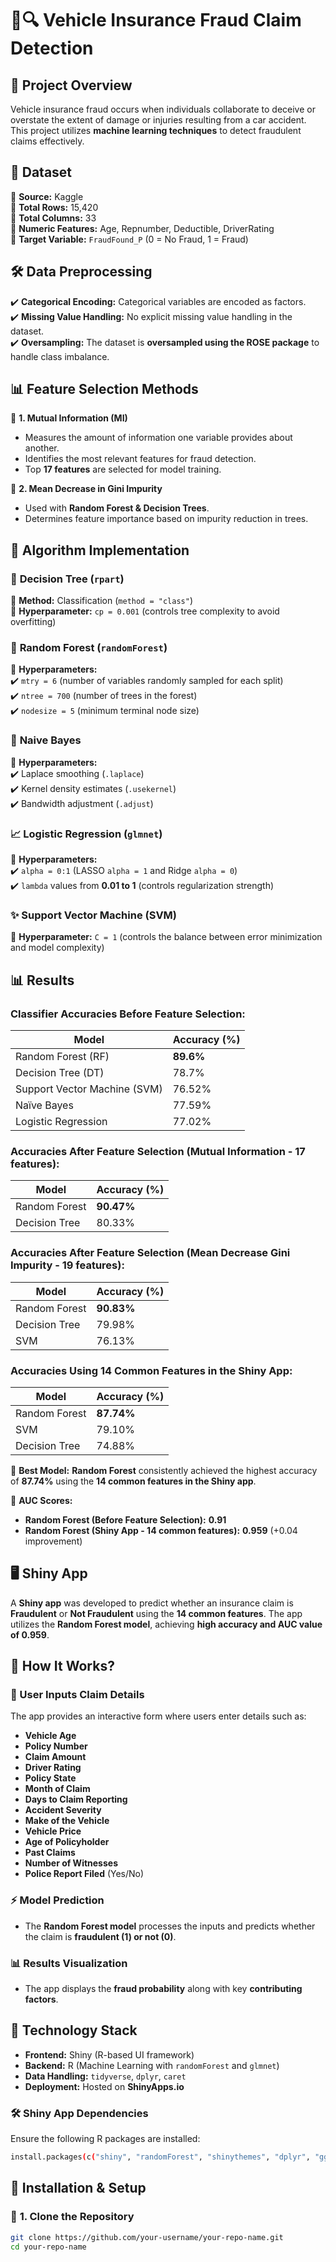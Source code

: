 # 🚗🔍 Vehicle Insurance Fraud Claim  Detection

## 📌 Project Overview  
Vehicle insurance fraud occurs when individuals collaborate to deceive or overstate the extent of damage or injuries resulting from a car accident. This project utilizes **machine learning techniques** to detect fraudulent claims effectively.

## 📂 Dataset  
📌 **Source:** Kaggle  
📌 **Total Rows:** 15,420  
📌 **Total Columns:** 33  
📌 **Numeric Features:** Age, Repnumber, Deductible, DriverRating  
📌 **Target Variable:** `FraudFound_P` (0 = No Fraud, 1 = Fraud)  

## 🛠 Data Preprocessing  
✔️ **Categorical Encoding:** Categorical variables are encoded as factors.  
✔️ **Missing Value Handling:** No explicit missing value handling in the dataset.  
✔️ **Oversampling:** The dataset is **oversampled using the ROSE package** to handle class imbalance.

## 📊 Feature Selection Methods  

🔹 **1. Mutual Information (MI)**  
- Measures the amount of information one variable provides about another.  
- Identifies the most relevant features for fraud detection.  
- Top **17 features** are selected for model training.

🔹 **2. Mean Decrease in Gini Impurity**  
- Used with **Random Forest & Decision Trees**.  
- Determines feature importance based on impurity reduction in trees.  

## 🤖 Algorithm Implementation  

### 🌳 **Decision Tree (`rpart`)**  
📌 **Method:** Classification (`method = "class"`)  
📌 **Hyperparameter:** `cp = 0.001` (controls tree complexity to avoid overfitting)  

### 🌲 **Random Forest (`randomForest`)**  
📌 **Hyperparameters:**  
✔️ `mtry = 6` (number of variables randomly sampled for each split)  
✔️ `ntree = 700` (number of trees in the forest)  
✔️ `nodesize = 5` (minimum terminal node size)  

### 🧮 **Naive Bayes**  
📌 **Hyperparameters:**  
✔️ Laplace smoothing (`.laplace`)  
✔️ Kernel density estimates (`.usekernel`)  
✔️ Bandwidth adjustment (`.adjust`)  

### 📈 **Logistic Regression (`glmnet`)**  
📌 **Hyperparameters:**  
✔️ `alpha = 0:1` (LASSO `alpha = 1` and Ridge `alpha = 0`)  
✔️ `lambda` values from **0.01 to 1** (controls regularization strength)  

### ✨ **Support Vector Machine (SVM)**  
📌 **Hyperparameter:** `C = 1` (controls the balance between error minimization and model complexity) 

## 📊 Results  

### **Classifier Accuracies Before Feature Selection:**  
| Model              | Accuracy (%) |
|--------------------|-------------|
| Random Forest (RF) | **89.6%**    |
| Decision Tree (DT) | 78.7%        |
| Support Vector Machine (SVM) | 76.52%  |
| Naïve Bayes       | 77.59%       |
| Logistic Regression | 77.02%     |

### **Accuracies After Feature Selection (Mutual Information - 17 features):**  
| Model             | Accuracy (%) |
|-------------------|-------------|
| Random Forest    | **90.47%**    |
| Decision Tree    | 80.33%        |

### **Accuracies After Feature Selection (Mean Decrease Gini Impurity - 19 features):**  
| Model            | Accuracy (%) |
|------------------|-------------|
| Random Forest   | **90.83%**    |
| Decision Tree   | 79.98%        |
| SVM             | 76.13%        |

### **Accuracies Using 14 Common Features in the Shiny App:**  
| Model           | Accuracy (%) |
|----------------|-------------|
| Random Forest  | **87.74%**   |
| SVM           | 79.10%        |
| Decision Tree  | 74.88%        |

📌 **Best Model:** **Random Forest** consistently achieved the highest accuracy of **87.74%** using the **14 common features in the Shiny app**.  

📌 **AUC Scores:**  
- **Random Forest (Before Feature Selection):** **0.91**  
- **Random Forest (Shiny App - 14 common features):** **0.959** (+0.04 improvement)  

## 🖥️ Shiny App  
A **Shiny app** was developed to predict whether an insurance claim is **Fraudulent** or **Not Fraudulent** using the **14 common features**. The app utilizes the **Random Forest model**, achieving **high accuracy and AUC value of 0.959**.  

## 🔹 How It Works?
### 📝 User Inputs Claim Details  
The app provides an interactive form where users enter details such as:  
- **Vehicle Age**  
- **Policy Number**  
- **Claim Amount**  
- **Driver Rating**  
- **Policy State**  
- **Month of Claim**  
- **Days to Claim Reporting**  
- **Accident Severity**  
- **Make of the Vehicle**  
- **Vehicle Price**  
- **Age of Policyholder**  
- **Past Claims**  
- **Number of Witnesses**  
- **Police Report Filed** (Yes/No)  
 

### ⚡ Model Prediction  
- The **Random Forest model** processes the inputs and predicts whether the claim is **fraudulent (1) or not (0)**.  

### 📊 Results Visualization  
- The app displays the **fraud probability** along with key **contributing factors**.  

## 🔹 Technology Stack  

- **Frontend:** Shiny (R-based UI framework)  
- **Backend:** R (Machine Learning with `randomForest` and `glmnet`)  
- **Data Handling:** `tidyverse`, `dplyr`, `caret`  
- **Deployment:** Hosted on **ShinyApps.io**  

### 🛠 **Shiny App Dependencies**  
Ensure the following R packages are installed:  
```sh
install.packages(c("shiny", "randomForest", "shinythemes", "dplyr", "ggplot2", "caret", "ROSE"))
```

## 🚀 Installation & Setup  

### 🔹 **1. Clone the Repository**  
```sh
git clone https://github.com/your-username/your-repo-name.git
cd your-repo-name
```
﻿
